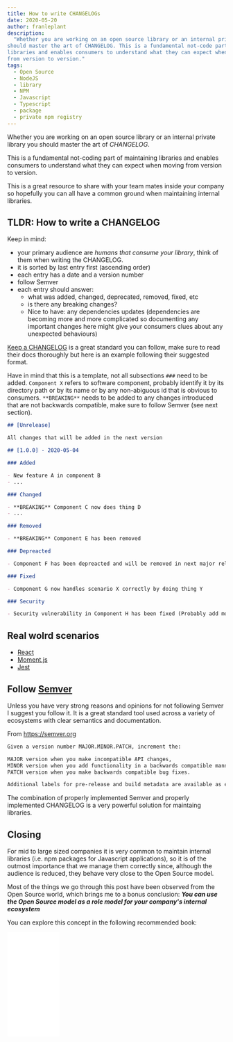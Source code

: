```yaml
---
title: How to write CHANGELOGs
date: 2020-05-20
author: franleplant
description:
  "Whether you are working on an open source library or an internal private library you
should master the art of CHANGELOG. This is a fundamental not-code part maintaining
libraries and enables consumers to understand what they can expect when moving
from version to version."
tags:
  - Open Source
  - NodeJS
  - library
  - NPM
  - Javascript
  - Typescript
  - package
  - private npm registry
---
```


Whether you are working on an open source library or an internal private library you
should master the art of _CHANGELOG_.

This is a fundamental not-coding part of maintaining
libraries and enables consumers to understand what they can expect when moving
from version to version.

This is a great resource to share with your team mates inside your company so
hopefully you can all have a common ground when maintaining internal libraries.

## TLDR: How to write a CHANGELOG

Keep in mind:

- your primary audience are _humans that consume your library_, think of them when writing the CHANGELOG.
- it is sorted by last entry first (ascending order)
- each entry has a date and a version number
- follow Semver
- each entry should answer:
  - what was added, changed, deprecated, removed, fixed, etc
  - is there any breaking changes?
  - Nice to have: any dependencies updates (dependencies are becoming more and more complicated so documenting any important changes here might give your consumers clues about any unexpected behaviours)

[Keep a CHANGELOG](https://keepachangelog.com/en/0.3.0/) is a great standard you can follow,
make sure to read their docs thoroughly but here is an example following their suggested
format.

Have in mind that this is a template, not all subsections `###` need to be added.
`Component X` refers to software component, probably identify it by its directory path
or by its name or by any non-abiguous id that is obvious to consumers.
`**BREAKING**` needs to be added to any changes introduced that are not backwards compatible,
make sure to follow Semver (see next section).

```markdown:title=CHANGELOG.md
## [Unrelease]

All changes that will be added in the next version

## [1.0.0] - 2020-05-04

### Added

- New feature A in component B
- ...

### Changed

- **BREAKING** Component C now does thing D
- ...

### Removed

- **BREAKING** Component E has been removed

### Depreacted

- Component F has been depreacted and will be removed in next major release

### Fixed

- Component G now handles scenario X correctly by doing thing Y

### Security

- Security vulnerability in Component H has been fixed (Probably add more details.)
```

## Real wolrd scenarios

- [React](https://github.com/facebook/react/blob/master/CHANGELOG.md)
- [Moment.js](https://github.com/olivierlacan/metaself/blob/master/bower_components/momentjs/CHANGELOG.md)
- [Jest](https://github.com/facebook/jest/blob/master/CHANGELOG.md)

## Follow [Semver](https://semver.org/)

Unless you have very strong reasons and opinions for not
following Semver I suggest you follow it. It is a great
standard tool used across a variety of ecosystems with
clear semantics and documentation.

From https://semver.org

```markdown
Given a version number MAJOR.MINOR.PATCH, increment the:

MAJOR version when you make incompatible API changes,
MINOR version when you add functionality in a backwards compatible manner, and
PATCH version when you make backwards compatible bug fixes.

Additional labels for pre-release and build metadata are available as extensions to the MAJOR.MINOR.PATCH format.
```

The combination of properly implemented Semver and properly
implemented CHANGELOG is a very powerful solution for maintaing
libraries.

## Closing

For mid to large sized companies it is very common to
maintain internal libraries (i.e. npm packages for Javascript
applications), so it is of the outmost importance that
we manage them correctly since, although the audience is reduced,
they behave very close to the Open Source model.

Most of the things we go through this post have been observed
from the Open Source world, which brings me to a bonus conclusion:
**_You can use the Open Source model as a role model for your company's internal ecosystem_**

You can explore this concept in the following recommended book:

<iframe style="width:120px;height:240px;" marginwidth="0" marginheight="0" scrolling="no" frameborder="0" src="//ws-na.amazon-adsystem.com/widgets/q?ServiceVersion=20070822&OneJS=1&Operation=GetAdHtml&MarketPlace=US&source=ss&ref=as_ss_li_til&ad_type=product_link&tracking_id=franleplant-20&language=en_US&marketplace=amazon&region=US&placement=B0026OR3LM&asins=B0026OR3LM&linkId=a31f250867360780f8710bb9d8475b67&show_border=true&link_opens_in_new_window=true"></iframe>

<div id="amzn-assoc-ad-388ed262-d0bf-4cf6-8458-5b5d84d8a3cd"></div><script async src="https://z-na.associates-amazon.com/onetag/v2?MarketPlace=US&instanceId=388ed262-d0bf-4cf6-8458-5b5d84d8a3cd"></script>
